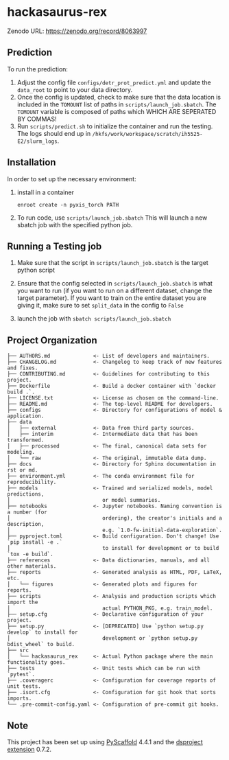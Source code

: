 # hackasaurus-rex

Zenodo URL: https://zenodo.org/record/8063997

## Prediction

To run the prediction:

1. Adjust the config file `configs/detr_prot_predict.yml` and update the `data_root` to point to your data directory.
2. Once the config is updated, check to make sure that the data location is included in the `TOMOUNT` list of paths in `scripts/launch_job.sbatch`.
   The `TOMOUNT` variable is composed of paths which WHICH ARE SEPERATED BY COMMAS!
3. Run `scripts/predict.sh` to initialize the container and run the testing. The logs should end up in `/hkfs/work/workspace/scratch/ih5525-E2/slurm_logs`.

## Installation

In order to set up the necessary environment:

1. install in a container
   ```
   enroot create -n pyxis_torch PATH
   ```

2. To run code, use `scripts/launch_job.sbatch` This will launch a new sbatch job with the specified python job.

## Running a Testing job

1. Make sure that the script in `scripts/launch_job.sbatch` is the target python script

2. Ensure that the config selected in `scripts/launch_job.sbatch` is what you want to run (if you want to run on
   a different dataset, change the target parameter). If you want to train on the entire dataset you are giving it, make sure to
   set `split_data` in the config to `False`

3. launch the job with `sbatch scripts/launch_job.sbatch`

## Project Organization

```
├── AUTHORS.md              <- List of developers and maintainers.
├── CHANGELOG.md            <- Changelog to keep track of new features and fixes.
├── CONTRIBUTING.md         <- Guidelines for contributing to this project.
├── Dockerfile              <- Build a docker container with `docker build .`.
├── LICENSE.txt             <- License as chosen on the command-line.
├── README.md               <- The top-level README for developers.
├── configs                 <- Directory for configurations of model & application.
├── data
│   ├── external            <- Data from third party sources.
│   ├── interim             <- Intermediate data that has been transformed.
│   ├── processed           <- The final, canonical data sets for modeling.
│   └── raw                 <- The original, immutable data dump.
├── docs                    <- Directory for Sphinx documentation in rst or md.
├── environment.yml         <- The conda environment file for reproducibility.
├── models                  <- Trained and serialized models, model predictions,
│                              or model summaries.
├── notebooks               <- Jupyter notebooks. Naming convention is a number (for
│                              ordering), the creator's initials and a description,
│                              e.g. `1.0-fw-initial-data-exploration`.
├── pyproject.toml          <- Build configuration. Don't change! Use `pip install -e .`
│                              to install for development or to build `tox -e build`.
├── references              <- Data dictionaries, manuals, and all other materials.
├── reports                 <- Generated analysis as HTML, PDF, LaTeX, etc.
│   └── figures             <- Generated plots and figures for reports.
├── scripts                 <- Analysis and production scripts which import the
│                              actual PYTHON_PKG, e.g. train_model.
├── setup.cfg               <- Declarative configuration of your project.
├── setup.py                <- [DEPRECATED] Use `python setup.py develop` to install for
│                              development or `python setup.py bdist_wheel` to build.
├── src
│   └── hackasaurus_rex     <- Actual Python package where the main functionality goes.
├── tests                   <- Unit tests which can be run with `pytest`.
├── .coveragerc             <- Configuration for coverage reports of unit tests.
├── .isort.cfg              <- Configuration for git hook that sorts imports.
└── .pre-commit-config.yaml <- Configuration of pre-commit git hooks.
```

<!-- pyscaffold-notes -->

## Note

This project has been set up using [PyScaffold] 4.4.1 and the [dsproject extension] 0.7.2.

[conda]: https://docs.conda.io/
[pre-commit]: https://pre-commit.com/
[Jupyter]: https://jupyter.org/
[nbstripout]: https://github.com/kynan/nbstripout
[Google style]: http://google.github.io/styleguide/pyguide.html#38-comments-and-docstrings
[PyScaffold]: https://pyscaffold.org/
[dsproject extension]: https://github.com/pyscaffold/pyscaffoldext-dsproject
